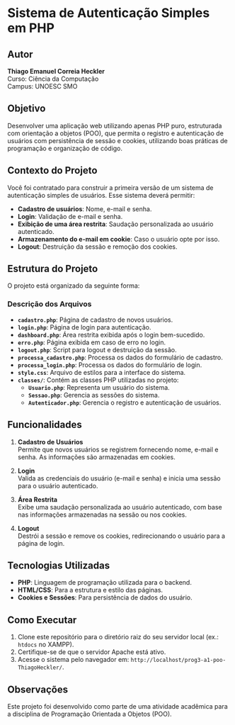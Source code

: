 # Sistema de Autenticação Simples em PHP

## Autor

**Thiago Emanuel Correia Heckler**  
Curso: Ciência da Computação  
Campus: UNOESC SMO

## Objetivo

Desenvolver uma aplicação web utilizando apenas PHP puro, estruturada com orientação a objetos (POO), que permita o registro e autenticação de usuários com persistência de sessão e cookies, utilizando boas práticas de programação e organização de código.

## Contexto do Projeto

Você foi contratado para construir a primeira versão de um sistema de autenticação simples de usuários. Esse sistema deverá permitir:

- **Cadastro de usuários**: Nome, e-mail e senha.
- **Login**: Validação de e-mail e senha.
- **Exibição de uma área restrita**: Saudação personalizada ao usuário autenticado.
- **Armazenamento do e-mail em cookie**: Caso o usuário opte por isso.
- **Logout**: Destruição da sessão e remoção dos cookies.

## Estrutura do Projeto

O projeto está organizado da seguinte forma:

### Descrição dos Arquivos

- **`cadastro.php`**: Página de cadastro de novos usuários.
- **`login.php`**: Página de login para autenticação.
- **`dashboard.php`**: Área restrita exibida após o login bem-sucedido.
- **`erro.php`**: Página exibida em caso de erro no login.
- **`logout.php`**: Script para logout e destruição da sessão.
- **`processa_cadastro.php`**: Processa os dados do formulário de cadastro.
- **`processa_login.php`**: Processa os dados do formulário de login.
- **`style.css`**: Arquivo de estilos para a interface do sistema.
- **`classes/`**: Contém as classes PHP utilizadas no projeto:
  - **`Usuario.php`**: Representa um usuário do sistema.
  - **`Sessao.php`**: Gerencia as sessões do sistema.
  - **`Autenticador.php`**: Gerencia o registro e autenticação de usuários.

## Funcionalidades

1. **Cadastro de Usuários**  
   Permite que novos usuários se registrem fornecendo nome, e-mail e senha. As informações são armazenadas em cookies.

2. **Login**  
   Valida as credenciais do usuário (e-mail e senha) e inicia uma sessão para o usuário autenticado.

3. **Área Restrita**  
   Exibe uma saudação personalizada ao usuário autenticado, com base nas informações armazenadas na sessão ou nos cookies.

4. **Logout**  
   Destrói a sessão e remove os cookies, redirecionando o usuário para a página de login.

## Tecnologias Utilizadas

- **PHP**: Linguagem de programação utilizada para o backend.
- **HTML/CSS**: Para a estrutura e estilo das páginas.
- **Cookies e Sessões**: Para persistência de dados do usuário.

## Como Executar

1. Clone este repositório para o diretório raiz do seu servidor local (ex.: `htdocs` no XAMPP).
2. Certifique-se de que o servidor Apache está ativo.
3. Acesse o sistema pelo navegador em: `http://localhost/prog3-a1-poo-ThiagoHeckler/`.

## Observações

Este projeto foi desenvolvido como parte de uma atividade acadêmica para a disciplina de Programação Orientada a Objetos (POO).
